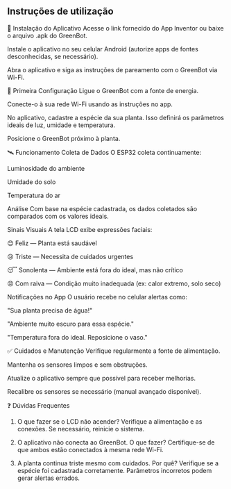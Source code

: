 
## Instruções de utilização

📲 Instalação do Aplicativo
Acesse o link fornecido do App Inventor ou baixe o arquivo .apk do GreenBot.

Instale o aplicativo no seu celular Android (autorize apps de fontes desconhecidas, se necessário).

Abra o aplicativo e siga as instruções de pareamento com o GreenBot via Wi-Fi.

🌿 Primeira Configuração
Ligue o GreenBot com a fonte de energia.

Conecte-o à sua rede Wi-Fi usando as instruções no app.

No aplicativo, cadastre a espécie da sua planta. Isso definirá os parâmetros ideais de luz, umidade e temperatura.

Posicione o GreenBot próximo à planta.

🛰️ Funcionamento
Coleta de Dados
O ESP32 coleta continuamente:

Luminosidade do ambiente

Umidade do solo

Temperatura do ar

Análise
Com base na espécie cadastrada, os dados coletados são comparados com os valores ideais.

Sinais Visuais
A tela LCD exibe expressões faciais:

😊 Feliz — Planta está saudável

😢 Triste — Necessita de cuidados urgentes

😴 Sonolenta — Ambiente está fora do ideal, mas não crítico

😠 Com raiva — Condição muito inadequada (ex: calor extremo, solo seco)

Notificações no App
O usuário recebe no celular alertas como:

"Sua planta precisa de água!"

"Ambiente muito escuro para essa espécie."

"Temperatura fora do ideal. Reposicione o vaso."

✅ Cuidados e Manutenção
Verifique regularmente a fonte de alimentação.

Mantenha os sensores limpos e sem obstruções.

Atualize o aplicativo sempre que possível para receber melhorias.

Recalibre os sensores se necessário (manual avançado disponível).

❓ Dúvidas Frequentes
1. O que fazer se o LCD não acender?
Verifique a alimentação e as conexões. Se necessário, reinicie o sistema.

2. O aplicativo não conecta ao GreenBot. O que fazer?
Certifique-se de que ambos estão conectados à mesma rede Wi-Fi.

3. A planta continua triste mesmo com cuidados. Por quê?
Verifique se a espécie foi cadastrada corretamente. Parâmetros incorretos podem gerar alertas errados.
